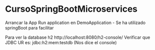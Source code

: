 # CursoSpringBootMicroservices
Arrancar la App
Run application en DemoApplication - Se ha utilizado springBoot para facilitar

Para ver la database h2 
http://localhost:8080/h2-console/
Verificar que JDBC UR es: jdbc:h2:mem:testdb (Nos dice el console)